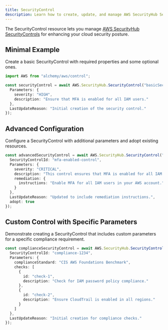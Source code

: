 ```yaml
---
title: SecurityControl
description: Learn how to create, update, and manage AWS SecurityHub SecurityControls using Alchemy Cloud Control.
---
```



The SecurityControl resource lets you manage [AWS SecurityHub SecurityControls](https://docs.aws.amazon.com/securityhub/latest/userguide/) for enhancing your cloud security posture.

## Minimal Example

Create a basic SecurityControl with required properties and some optional ones.

```ts
import AWS from "alchemy/aws/control";

const securityControl = await AWS.SecurityHub.SecurityControl("basicSecurityControl", {
  Parameters: {
    severity: "HIGH",
    description: "Ensure that MFA is enabled for all IAM users."
  },
  LastUpdateReason: "Initial creation of the security control."
});
```

## Advanced Configuration

Configure a SecurityControl with additional parameters and adopt existing resources.

```ts
const advancedSecurityControl = await AWS.SecurityHub.SecurityControl("advancedSecurityControl", {
  SecurityControlId: "mfa-enabled-control",
  Parameters: {
    severity: "CRITICAL",
    description: "This control ensures that MFA is enabled for all IAM users.",
    remediation: {
      instructions: "Enable MFA for all IAM users in your AWS account."
    }
  },
  LastUpdateReason: "Updated to include remediation instructions.",
  adopt: true
});
```

## Custom Control with Specific Parameters

Demonstrate creating a SecurityControl that includes custom parameters for a specific compliance requirement.

```ts
const complianceSecurityControl = await AWS.SecurityHub.SecurityControl("complianceSecurityControl", {
  SecurityControlId: "compliance-1234",
  Parameters: {
    complianceStandard: "CIS AWS Foundations Benchmark",
    checks: [
      {
        id: "check-1",
        description: "Check for IAM password policy compliance."
      },
      {
        id: "check-2",
        description: "Ensure CloudTrail is enabled in all regions."
      }
    ]
  },
  LastUpdateReason: "Initial creation for compliance checks."
});
```
